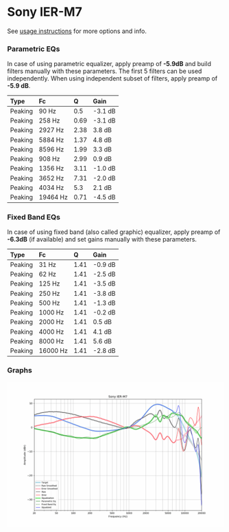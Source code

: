 # Sony IER-M7
See [usage instructions](https://github.com/jaakkopasanen/AutoEq#usage) for more options and info.

### Parametric EQs
In case of using parametric equalizer, apply preamp of **-5.9dB** and build filters manually
with these parameters. The first 5 filters can be used independently.
When using independent subset of filters, apply preamp of **-5.9 dB**.

| Type    | Fc       |    Q | Gain    |
|:--------|:---------|:-----|:--------|
| Peaking | 90 Hz    | 0.5  | -3.1 dB |
| Peaking | 258 Hz   | 0.69 | -3.1 dB |
| Peaking | 2927 Hz  | 2.38 | 3.8 dB  |
| Peaking | 5884 Hz  | 1.37 | 4.8 dB  |
| Peaking | 8596 Hz  | 1.99 | 3.3 dB  |
| Peaking | 908 Hz   | 2.99 | 0.9 dB  |
| Peaking | 1356 Hz  | 3.11 | -1.0 dB |
| Peaking | 3652 Hz  | 7.31 | -2.0 dB |
| Peaking | 4034 Hz  | 5.3  | 2.1 dB  |
| Peaking | 19464 Hz | 0.71 | -4.5 dB |

### Fixed Band EQs
In case of using fixed band (also called graphic) equalizer, apply preamp of **-6.3dB**
(if available) and set gains manually with these parameters.

| Type    | Fc       |    Q | Gain    |
|:--------|:---------|:-----|:--------|
| Peaking | 31 Hz    | 1.41 | -0.9 dB |
| Peaking | 62 Hz    | 1.41 | -2.5 dB |
| Peaking | 125 Hz   | 1.41 | -3.5 dB |
| Peaking | 250 Hz   | 1.41 | -3.8 dB |
| Peaking | 500 Hz   | 1.41 | -1.3 dB |
| Peaking | 1000 Hz  | 1.41 | -0.2 dB |
| Peaking | 2000 Hz  | 1.41 | 0.5 dB  |
| Peaking | 4000 Hz  | 1.41 | 4.1 dB  |
| Peaking | 8000 Hz  | 1.41 | 5.6 dB  |
| Peaking | 16000 Hz | 1.41 | -2.8 dB |

### Graphs
![](./Sony%20IER-M7.png)
